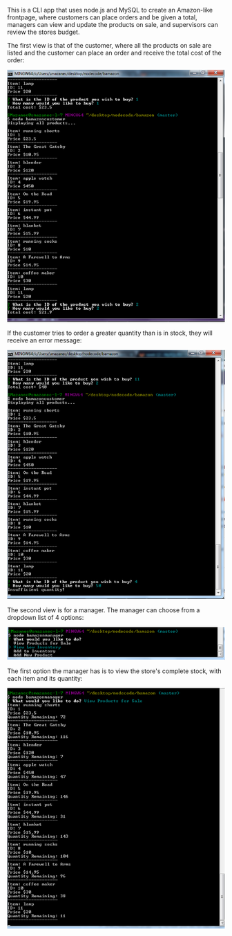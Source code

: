 This is a CLI app that uses node.js and MySQL to create an Amazon-like frontpage, where customers can place orders and be given a total, managers can view and update the products on sale, and supervisors can review the stores budget. 

The first view is that of the customer, where all the products on sale are listed and the customer can place an order and receive the total cost of the order:

![product list](/images/customer.png)

If the customer tries to order a greater quantity than is in stock, they will receive an error message:

![insufficient quantity](/images/customer2.png)

The second view is for a manager. The manager can choose from a dropdown list of 4 options:

![dropdown menu](/images/manager1.png)

The first option the manager has is to view the store's complete stock, with each item and its quantity:

![store stock](/images/manager2.png)
